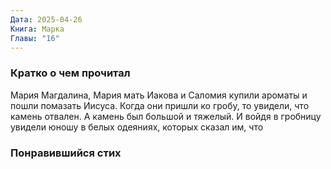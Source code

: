 ```yaml
---
Дата: 2025-04-26
Книга: Марка
Главы: "16"
---
```

### Кратко о чем прочитал
Мария Магдалина, Мария мать Иакова и Саломия купили ароматы и пошли помазать Иисуса. Когда они пришли ко гробу, то увидели, что камень отвален. А камень был большой и тяжелый. И войдя в гробницу увидели юношу в белых одеяниях, которых сказал им, что 
### Понравившийся стих


